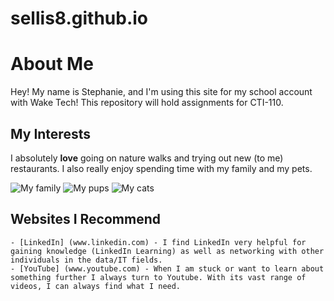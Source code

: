 # sellis8.github.io

# About Me
Hey! My name is Stephanie, and I'm using this site for my school account with Wake Tech!
This repository will hold assignments for CTI-110.

## My Interests
I absolutely **love** going on nature walks and trying out new (to me) restaurants.
I also really enjoy spending time with my family and my pets.

![**_My family_**](Newborn-6.jpg)
![**_My pups_**](dogs.jpg)
![**_My cats_**](cats.jpg)

## Websites I Recommend
    - [LinkedIn] (www.linkedin.com) - I find LinkedIn very helpful for gaining knowledge (LinkedIn Learning) as well as networking with other individuals in the data/IT fields. 
    - [YouTube] (www.youtube.com) - When I am stuck or want to learn about something further I always turn to Youtube. With its vast range of videos, I can always find what I need. 

